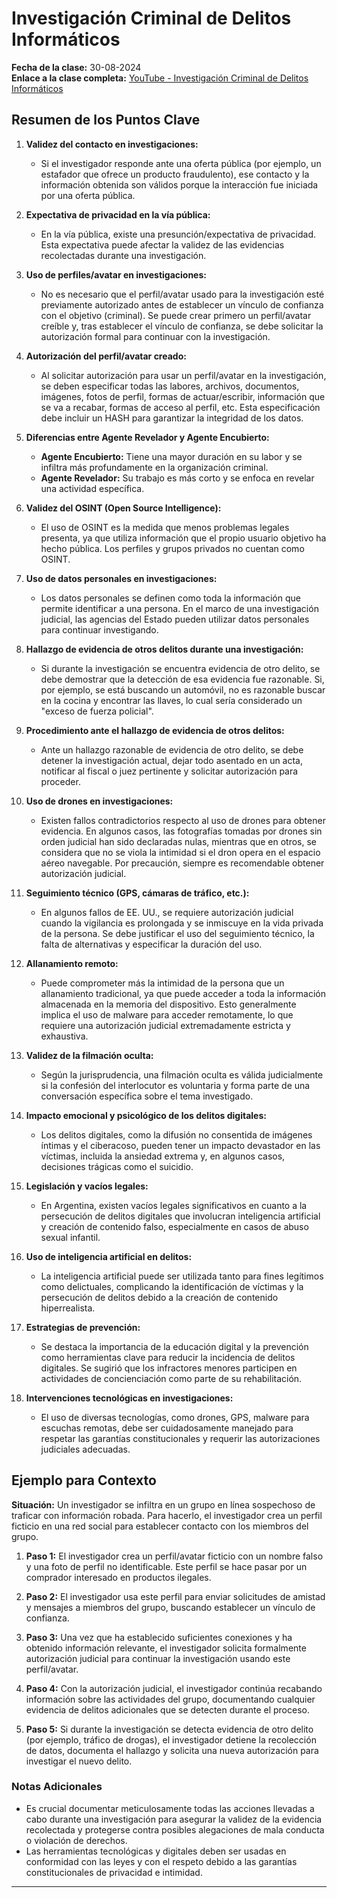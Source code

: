 # Investigación Criminal de Delitos Informáticos

**Fecha de la clase:** 30-08-2024  
**Enlace a la clase completa:** [YouTube - Investigación Criminal de Delitos Informáticos](https://youtu.be/BgUHQR7jzfE)

## Resumen de los Puntos Clave

1. **Validez del contacto en investigaciones:**
   - Si el investigador responde ante una oferta pública (por ejemplo, un estafador que ofrece un producto fraudulento), ese contacto y la información obtenida son válidos porque la interacción fue iniciada por una oferta pública.

2. **Expectativa de privacidad en la vía pública:**
   - En la vía pública, existe una presunción/expectativa de privacidad. Esta expectativa puede afectar la validez de las evidencias recolectadas durante una investigación.

3. **Uso de perfiles/avatar en investigaciones:**
   - No es necesario que el perfil/avatar usado para la investigación esté previamente autorizado antes de establecer un vínculo de confianza con el objetivo (criminal). Se puede crear primero un perfil/avatar creíble y, tras establecer el vínculo de confianza, se debe solicitar la autorización formal para continuar con la investigación.

4. **Autorización del perfil/avatar creado:**
   - Al solicitar autorización para usar un perfil/avatar en la investigación, se deben especificar todas las labores, archivos, documentos, imágenes, fotos de perfil, formas de actuar/escribir, información que se va a recabar, formas de acceso al perfil, etc. Esta especificación debe incluir un HASH para garantizar la integridad de los datos.

5. **Diferencias entre Agente Revelador y Agente Encubierto:**
   - **Agente Encubierto:** Tiene una mayor duración en su labor y se infiltra más profundamente en la organización criminal.
   - **Agente Revelador:** Su trabajo es más corto y se enfoca en revelar una actividad específica.

6. **Validez del OSINT (Open Source Intelligence):**
   - El uso de OSINT es la medida que menos problemas legales presenta, ya que utiliza información que el propio usuario objetivo ha hecho pública. Los perfiles y grupos privados no cuentan como OSINT.

7. **Uso de datos personales en investigaciones:**
   - Los datos personales se definen como toda la información que permite identificar a una persona. En el marco de una investigación judicial, las agencias del Estado pueden utilizar datos personales para continuar investigando.

8. **Hallazgo de evidencia de otros delitos durante una investigación:**
   - Si durante la investigación se encuentra evidencia de otro delito, se debe demostrar que la detección de esa evidencia fue razonable. Si, por ejemplo, se está buscando un automóvil, no es razonable buscar en la cocina y encontrar las llaves, lo cual sería considerado un "exceso de fuerza policial".

9. **Procedimiento ante el hallazgo de evidencia de otros delitos:**
   - Ante un hallazgo razonable de evidencia de otro delito, se debe detener la investigación actual, dejar todo asentado en un acta, notificar al fiscal o juez pertinente y solicitar autorización para proceder.

10. **Uso de drones en investigaciones:**
    - Existen fallos contradictorios respecto al uso de drones para obtener evidencia. En algunos casos, las fotografías tomadas por drones sin orden judicial han sido declaradas nulas, mientras que en otros, se considera que no se viola la intimidad si el dron opera en el espacio aéreo navegable. Por precaución, siempre es recomendable obtener autorización judicial.

11. **Seguimiento técnico (GPS, cámaras de tráfico, etc.):**
    - En algunos fallos de EE. UU., se requiere autorización judicial cuando la vigilancia es prolongada y se inmiscuye en la vida privada de la persona. Se debe justificar el uso del seguimiento técnico, la falta de alternativas y especificar la duración del uso.

12. **Allanamiento remoto:**
    - Puede comprometer más la intimidad de la persona que un allanamiento tradicional, ya que puede acceder a toda la información almacenada en la memoria del dispositivo. Esto generalmente implica el uso de malware para acceder remotamente, lo que requiere una autorización judicial extremadamente estricta y exhaustiva.

13. **Validez de la filmación oculta:**
    - Según la jurisprudencia, una filmación oculta es válida judicialmente si la confesión del interlocutor es voluntaria y forma parte de una conversación específica sobre el tema investigado.

14. **Impacto emocional y psicológico de los delitos digitales:**
    - Los delitos digitales, como la difusión no consentida de imágenes íntimas y el ciberacoso, pueden tener un impacto devastador en las víctimas, incluida la ansiedad extrema y, en algunos casos, decisiones trágicas como el suicidio.

15. **Legislación y vacíos legales:**
    - En Argentina, existen vacíos legales significativos en cuanto a la persecución de delitos digitales que involucran inteligencia artificial y creación de contenido falso, especialmente en casos de abuso sexual infantil.

16. **Uso de inteligencia artificial en delitos:**
    - La inteligencia artificial puede ser utilizada tanto para fines legítimos como delictuales, complicando la identificación de víctimas y la persecución de delitos debido a la creación de contenido hiperrealista.

17. **Estrategias de prevención:**
    - Se destaca la importancia de la educación digital y la prevención como herramientas clave para reducir la incidencia de delitos digitales. Se sugirió que los infractores menores participen en actividades de concienciación como parte de su rehabilitación.

18. **Intervenciones tecnológicas en investigaciones:**
    - El uso de diversas tecnologías, como drones, GPS, malware para escuchas remotas, debe ser cuidadosamente manejado para respetar las garantías constitucionales y requerir las autorizaciones judiciales adecuadas.

## Ejemplo para Contexto

**Situación:** Un investigador se infiltra en un grupo en línea sospechoso de traficar con información robada. Para hacerlo, el investigador crea un perfil ficticio en una red social para establecer contacto con los miembros del grupo.

1. **Paso 1:** El investigador crea un perfil/avatar ficticio con un nombre falso y una foto de perfil no identificable. Este perfil se hace pasar por un comprador interesado en productos ilegales.

2. **Paso 2:** El investigador usa este perfil para enviar solicitudes de amistad y mensajes a miembros del grupo, buscando establecer un vínculo de confianza.

3. **Paso 3:** Una vez que ha establecido suficientes conexiones y ha obtenido información relevante, el investigador solicita formalmente autorización judicial para continuar la investigación usando este perfil/avatar.

4. **Paso 4:** Con la autorización judicial, el investigador continúa recabando información sobre las actividades del grupo, documentando cualquier evidencia de delitos adicionales que se detecten durante el proceso.

5. **Paso 5:** Si durante la investigación se detecta evidencia de otro delito (por ejemplo, tráfico de drogas), el investigador detiene la recolección de datos, documenta el hallazgo y solicita una nueva autorización para investigar el nuevo delito.

### Notas Adicionales

- Es crucial documentar meticulosamente todas las acciones llevadas a cabo durante una investigación para asegurar la validez de la evidencia recolectada y protegerse contra posibles alegaciones de mala conducta o violación de derechos.
- Las herramientas tecnológicas y digitales deben ser usadas en conformidad con las leyes y con el respeto debido a las garantías constitucionales de privacidad e intimidad.

---


